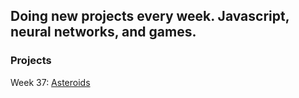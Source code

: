 Doing new projects every week. Javascript, neural networks, and games.
---


### Projects
Week 37:  <a href="https://klayza.github.io/weekly-projects/37 - Asteroids">Asteroids</a>
